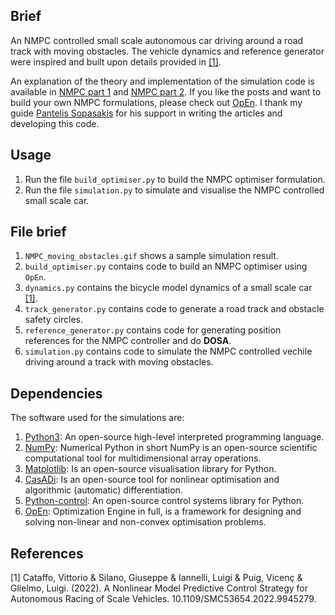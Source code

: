 ## Brief
An NMPC controlled small scale autonomous car driving around a road track with moving obstacles. The vehicle dynamics and reference generator were inspired and built upon details provided in [[1]](#references). 

An explanation of the theory and implementation of the simulation code is available in [NMPC part 1](https://am-press.github.io/posts/maths/nmpc-two-wheel-bicycle-model/) and [NMPC part 2](https://am-press.github.io/posts/maths/nmpc-two-wheel-bicycle-model/).
If you like the posts and want to build your own NMPC formulations, please check out [OpEn](https://alphaville.github.io/optimization-engine/). I thank my guide [Pantelis Sopasakis](https://github.com/alphaville) for his support in writing the articles and developing this code.

## Usage
1. Run the file `build_optimiser.py` to build the NMPC optimiser formulation.
2. Run the file `simulation.py` to simulate and visualise the NMPC controlled small scale car.

## File brief
1. `NMPC_moving_obstacles.gif` shows a sample simulation result.
2. `build_optimiser.py` contains code to build an NMPC optimiser using `OpEn`.
3. `dynamics.py` contains the bicycle model dynamics of a small scale car [[1]](#references).
4.  `track_generator.py` contains code to generate a road track and obstacle safety circles.
5. `reference_generator.py` contains code for generating position references for the NMPC controller and do **DOSA**.
6. `simulation.py` contains code to simulate the NMPC controlled vechile driving around a track with moving obstacles.

## Dependencies
The software used for the simulations are:
1. [Python3](https://www.python.org/): An open-source high-level interpreted programming language.
2. [NumPy](https://numpy.org/): Numerical Python in short NumPy is an open-source scientific computational tool for multidimensional array operations. 
3. [Matplotlib](https://matplotlib.org/): Is an open-source visualisation library for Python.
4. [CasADi](https://web.casadi.org/): Is an open-source tool for nonlinear optimisation and algorithmic (automatic) differentiation. 
5. [Python-control](https://python-control.readthedocs.io/en/0.10.1/): An open-source control systems library for Python.
6. [OpEn](https://alphaville.github.io/optimization-engine/): Optimization Engine in full, is a framework for designing and solving non-linear and non-convex optimisation problems. 


## References
[1] Cataffo, Vittorio & Silano, Giuseppe & Iannelli, Luigi & Puig, Vicenç & Glielmo, Luigi. (2022). A Nonlinear Model Predictive Control Strategy for Autonomous Racing of Scale Vehicles. 10.1109/SMC53654.2022.9945279.
